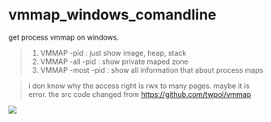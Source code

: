 # vmmap_windows_comandline
get process vmmap on windows.

> 1. VMMAP -pid <pid>: just show image, heap, stack
> 2. VMMAP -all -pid <pid>: show private maped zone
> 3. VMMAP -most -pid <pid>: show all information that about process maps

> i don know why the access right is rwx to many pages. maybe it is error.
> the src code changed from https://github.com/twpol/vmmap 

![](https://github.com/Byzero512/vmmap_windows_comandline/raw/master/show.jpg)
